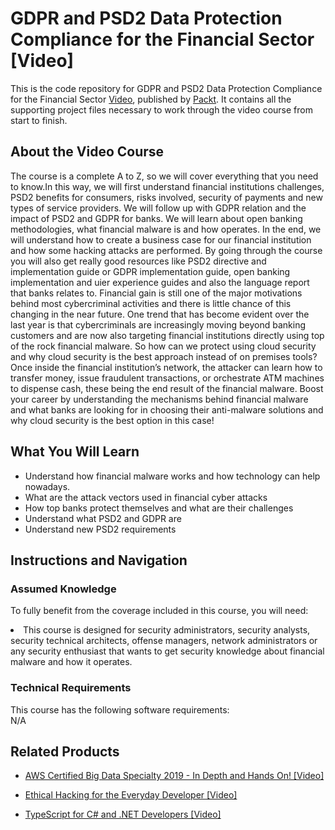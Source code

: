 # GDPR and PSD2 Data Protection Compliance for the Financial Sector [Video]
This is the code repository for GDPR and PSD2 Data Protection Compliance for the Financial Sector [Video](https://www.packtpub.com/business/gdpr-and-psd2-data-protection-compliance-financial-sector-video), published by [Packt](https://www.packtpub.com/?utm_source=github). It contains all the supporting project files necessary to work through the video course from start to finish.

## About the Video Course
The course is a complete A to Z, so we will cover everything that you need to know.In this way, we will first understand financial institutions challenges, PSD2 benefits for consumers, risks involved, security of payments and new types of service providers. We will follow up with GDPR relation and the impact of PSD2 and GDPR for banks. We will learn about open banking methodologies, what financial malware is and how operates. In the end, we will understand how to create a business case for our financial institution and how some hacking attacks are performed. By going through the course you will also get really good resources like PSD2 directive and implementation guide or GDPR implementation guide, open banking implementation and uier experience guides and also the language report that banks relates to. Financial gain is still one of the major motivations behind most cybercriminal activities and there is little chance of this changing in the near future. One trend that has become evident over the last year is that cybercriminals are increasingly moving beyond banking customers and are now also targeting financial institutions directly using top of the rock financial malware. So how can we protect using cloud security and why cloud security is the best approach instead of on premises tools? Once inside the financial institution’s network, the attacker can learn how to transfer money, issue fraudulent transactions, or orchestrate ATM machines to dispense cash, these being the end result of the financial malware. Boost your career by understanding the mechanisms behind financial malware and what banks are looking for in choosing their anti-malware solutions and why cloud security is the best option in this case!

<H2>What You Will Learn</H2>
<DIV class=book-info-will-learn-text>
<UL>
<LI> Understand how financial malware works and how technology can help nowadays.</LI>
<LI> What are the attack vectors used in financial cyber attacks </LI>
<LI> How top banks protect themselves and what are their challenges</LI>
<LI> Understand what PSD2 and GDPR are </LI>
<LI> Understand new PSD2 requirements </LI>
</UL></DIV>

## Instructions and Navigation
### Assumed Knowledge
To fully benefit from the coverage included in this course, you will need:<br/>
<DIV class=book-info-will-learn-text>
<LI> This course is designed for security administrators, security analysts, security technical architects, offense managers, network administrators or any security enthusiast that wants to get security knowledge about financial malware and how it operates.</LI>
</UL><DIV>

### Technical Requirements
This course has the following software requirements:<br/>
N/A

## Related Products
* [AWS Certified Big Data Specialty 2019 - In Depth and Hands On! [Video]](https://www.packtpub.com/application-development/aws-certified-big-data-specialty-2019-depth-and-hands-video)

* [Ethical Hacking for the Everyday Developer [Video]](https://www.packtpub.com/networking-and-servers/ethical-hacking-everyday-developer-video)

* [TypeScript for C# and .NET Developers [Video]](https://www.packtpub.com/application-development/typescript-c-and-net-developers-video)
